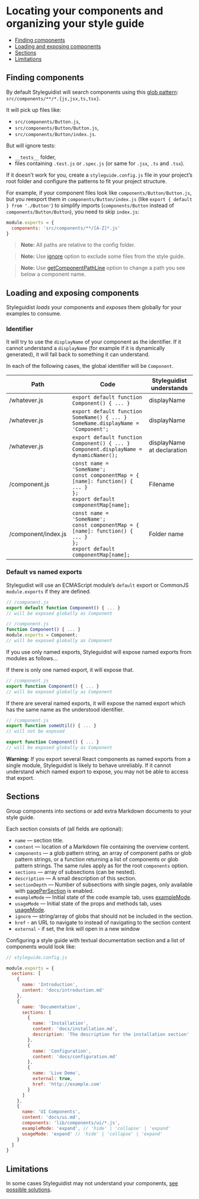 # Locating your components and organizing your style guide

<!-- To update run: npx markdown-toc --maxdepth 2 -i docs/Components.md -->

<!-- toc -->

- [Finding components](#finding-components)
- [Loading and exposing components](#loading-and-exposing-components)
- [Sections](#sections)
- [Limitations](#limitations)

<!-- tocstop -->

## Finding components

By default Styleguidist will search components using this [glob pattern](https://github.com/isaacs/node-glob#glob-primer): `src/components/**/*.{js,jsx,ts,tsx}`.

It will pick up files like:

- `src/components/Button.js`,
- `src/components/Button/Button.js`,
- `src/components/Button/index.js`.

But will ignore tests:

- `__tests__` folder,
- files containing `.test.js` or `.spec.js` (or same for `.jsx`, `.ts` and `.tsx`).

If it doesn’t work for you, create a `styleguide.config.js` file in your project’s root folder and configure the patterns to fit your project structure.

For example, if your component files look like `components/Button/Button.js`, but you reexport them in `components/Button/index.js` (like `export { default } from './Button'`) to simplify imports (`components/Button` instead of `components/Button/Button`), you need to skip `index.js`:

```javascript
module.exports = {
  components: 'src/components/**/[A-Z]*.js'
}
```

> **Note:** All paths are relative to the config folder.

> **Note:** Use [ignore](Configuration.md#ignore) option to exclude some files from the style guide.

> **Note:** Use [getComponentPathLine](Configuration.md#getcomponentpathline) option to change a path you see below a component name.

## Loading and exposing components

Styleguidist _loads_ your components and _exposes_ them globally for your examples to consume.

### Identifier

It will try to use the `displayName` of your component as the identifier. If it cannot understand a `displayName` (for example if it is dynamically generated), it will fall back to something it can understand.

In each of the following cases, the global identifier will be `Component`.

| Path | Code | Styleguidist understands |
| --- | --- | --- |
| /whatever.js | `export default function Component() { ... }` | displayName |
| /whatever.js | `export default function SomeName() { ... }`<br>`SomeName.displayName = 'Component';` | displayName |
| /whatever.js | `export default function Component() { ... }`<br>`Component.displayName = dynamicNamer();` | displayName at declaration |
| /component.js | `const name = 'SomeName';`<br>`const componentMap = {`<br>`[name]: function() { ... }`<br>`};`<br>`export default componentMap[name];` | Filename |
| /component/index.js | `const name = 'SomeName';`<br>`const componentMap = {`<br>`[name]: function() { ... }`<br>`};`<br>`export default componentMap[name];` | Folder name |

### Default vs named exports

Stylegudist will use an ECMAScript module’s `default` export or CommonJS `module.exports` if they are defined.

```javascript
// /component.js
export default function Component() { ... }
// will be exposed globally as Component

// /component.js
function Component() { ... }
module.exports = Component;
// will be exposed globally as Component
```

If you use only named exports, Styleguidist will expose named exports from modules as follows...

If there is only one named export, it will expose that.

```javascript
// /component.js
export function Component() { ... }
// will be exposed globally as Component
```

If there are several named exports, it will expose the named export which has the same name as the understood identifier.

```javascript
// /component.js
export function someUtil() { ... }
// will not be exposed

export function Component() { ... }
// will be exposed globally as Component
```

**Warning:** If you export several React components as named exports from a single module, Styleguidist is likely to behave unreliably. If it cannot understand which named export to expose, you may not be able to access that export.

## Sections

Group components into sections or add extra Markdown documents to your style guide.

Each section consists of (all fields are optional):

- `name` — section title.
- `content` — location of a Markdown file containing the overview content.
- `components` — a glob pattern string, an array of component paths or glob pattern strings, or a function returning a list of components or glob pattern strings. The same rules apply as for the root `components` option.
- `sections` — array of subsections (can be nested).
- `description` — A small description of this section.
- `sectionDepth` — Number of subsections with single pages, only available with [pagePerSection](Configuration.md#pagepersection) is enabled.
- `exampleMode` — Initial state of the code example tab, uses [exampleMode](Configuration.md#examplemode).
- `usageMode` — Initial state of the props and methods tab, uses [usageMode](Configuration.md#usagemode).
- `ignore` — string/array of globs that should not be included in the section.
- `href` - an URL to navigate to instead of navigating to the section content
- `external` - if set, the link will open in a new window

Configuring a style guide with textual documentation section and a list of components would look like:

```javascript
// styleguide.config.js

module.exports = {
  sections: [
    {
      name: 'Introduction',
      content: 'docs/introduction.md'
    },
    {
      name: 'Documentation',
      sections: [
        {
          name: 'Installation',
          content: 'docs/installation.md',
          description: 'The description for the installation section'
        },
        {
          name: 'Configuration',
          content: 'docs/configuration.md'
        },
        {
          name: 'Live Demo',
          external: true,
          href: 'http://example.com'
        }
      ]
    },
    {
      name: 'UI Components',
      content: 'docs/ui.md',
      components: 'lib/components/ui/*.js',
      exampleMode: 'expand', // 'hide' | 'collapse' | 'expand'
      usageMode: 'expand' // 'hide' | 'collapse' | 'expand'
    }
  ]
}
```

## Limitations

In some cases Styleguidist may not understand your components, [see possible solutions](Thirdparties.md).

